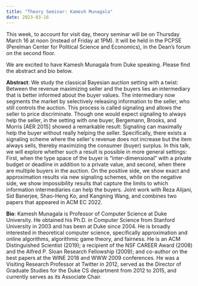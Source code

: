 ```yaml
---
title: "Theory Seminar: Kamesh Munagala"
date: 2023-03-16
---
```


This week, to account for visit day, theory seminar will be on Thursday March 16 at noon (instead of Friday at 1PM). It will be held in the PCPSE (Perelman Center for Political Science and Economics), in the Dean’s forum on the second floor.

We are excited to have Kamesh Munagala from Duke speaking. Please find the abstract and bio below. 

**Abstract**: We study the classical Bayesian auction setting with a twist: Between the revenue maximizing seller and the buyers lies an intermediary that is better informed about the buyer values. The intermediary now segments the market by selectively releasing information to the seller, who still controls the auction. This process is called signaling and allows the seller to price discriminate. Though one would expect signaling to always help the seller, in the setting with one buyer, Bergemann, Brooks, and Morris [AER 2015] showed a remarkable result: Signaling can maximally help the buyer without really helping the seller.  Specifically, there exists a signaling scheme where the seller's revenue does not increase but the item always sells, thereby maximizing the consumer (buyer) surplus. In this talk, we will explore whether such a result is possible in more general settings: First, when the type space of the buyer is “inter-dimensional” with a private budget or deadline in addition to a private value,  and second, when there are multiple buyers in the auction. On the positive side, we show exact and approximation results via new signaling schemes, while on the negative side, we show impossibility results that capture the limits to which information intermediaries can help the buyers.
Joint work with Reza Alijani, Sid Banerjee, Shao-Heng Ko, and Kangning Wang, and combines two papers that appeared in ACM EC 2022.

**Bio**:
Kamesh Munagala is Professor of Computer Science at Duke University. He obtained his Ph.D. in Computer Science from Stanford University in 2003 and has been at Duke since 2004. He is broadly interested in theoretical computer science, specifically approximation and online algorithms, algorithmic game theory, and fairness. He is an ACM Distinguished Scientist (2019); a recipient of the NSF CAREER Award (2008) and the Alfred P. Sloan Research Fellowship (2009); and co-author on the best papers at the WINE 2018 and WWW 2009 conferences. He was a Visiting Research Professor at Twitter in 2012, served as the Director of Graduate Studies for the Duke CS department from 2012 to 2015, and currently serves as its Associate Chair. 

